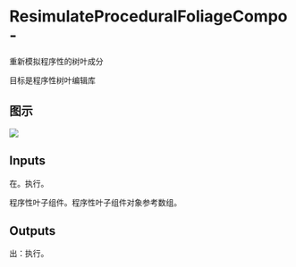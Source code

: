 # ResimulateProceduralFoliageCompo-

重新模拟程序性的树叶成分

目标是程序性树叶编辑库

## 图示

![]($-20221218-19004519.png)

## Inputs

在。执行。

程序性叶子组件。程序性叶子组件对象参考数组。  

## Outputs

出：执行。
